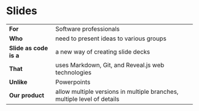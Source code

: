 # Slides

| | |
|-|-|
| __For__           | Software professionals  |
| __Who__           | need to present ideas to various groups |
| __Slide as code is a__ | a new way of creating slide decks
| __That__          | uses Markdown, Git, and Reveal.js web technologies |
| __Unlike__        | Powerpoints  |
|__Our product__    | allow multiple versions in multiple branches, multiple level of details  |
